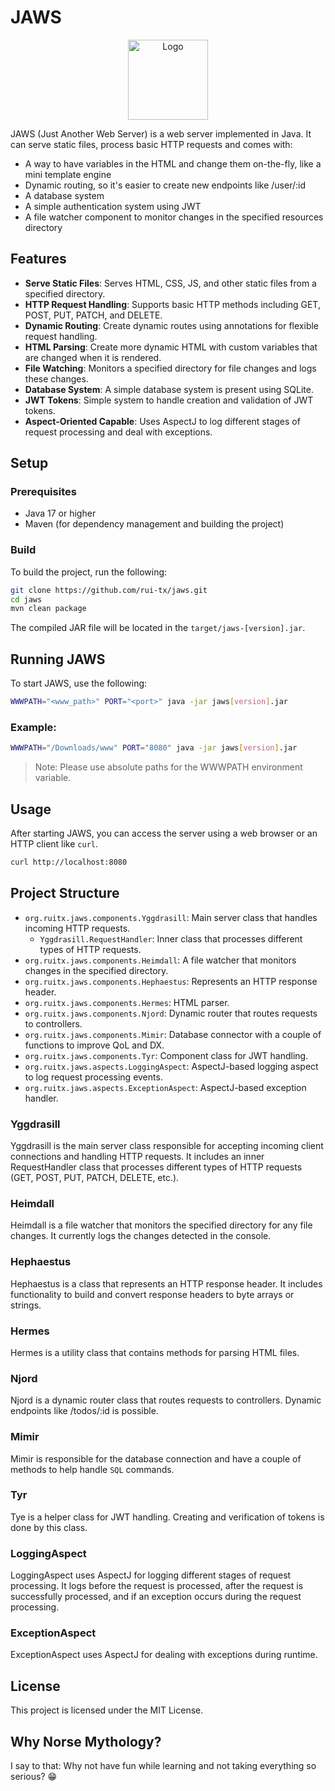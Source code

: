 # JAWS

<div align="center">
<a href="https://github.com/rui-tx/jaws">
    <img src="https://openmoji.org/data/color/svg/1F988.svg" alt="Logo" width="128" height="128">
</a>
</div>

JAWS (Just Another Web Server) is a web server implemented in Java. It can serve static files, process
basic HTTP requests and comes with:

- A way to have variables in the HTML and change them on-the-fly, like a mini template engine
- Dynamic routing, so it's easier to create new endpoints like /user/:id
- A database system
- A simple authentication system using JWT
- A file watcher component to monitor changes in the specified resources directory

## Features

- **Serve Static Files**: Serves HTML, CSS, JS, and other static files from a specified directory.
- **HTTP Request Handling**: Supports basic HTTP methods including GET, POST, PUT, PATCH, and DELETE.
- **Dynamic Routing**: Create dynamic routes using annotations for flexible request handling.
- **HTML Parsing**: Create more dynamic HTML with custom variables that are changed when it is rendered.
- **File Watching**: Monitors a specified directory for file changes and logs these changes.
- **Database System**: A simple database system is present using SQLite.
- **JWT Tokens**: Simple system to handle creation and validation of JWT tokens.
- **Aspect-Oriented Capable**: Uses AspectJ to log different stages of request processing and deal with exceptions.

## Setup

### Prerequisites

- Java 17 or higher
- Maven (for dependency management and building the project)

### Build

To build the project, run the following:

```sh
git clone https://github.com/rui-tx/jaws.git
cd jaws
mvn clean package
```

The compiled JAR file will be located in the `target/jaws-[version].jar`.

## Running JAWS

To start JAWS, use the following:

```sh
WWWPATH="<www_path>" PORT="<port>" java -jar jaws[version].jar
```

### Example:

```sh
WWWPATH="/Downloads/www" PORT="8080" java -jar jaws[version].jar
```

> Note: Please use absolute paths for the WWWPATH environment variable.

## Usage

After starting JAWS, you can access the server using a web browser or an HTTP client like `curl`.

```sh
curl http://localhost:8080
```

## Project Structure

- `org.ruitx.jaws.components.Yggdrasill`: Main server class that handles incoming HTTP requests.
    - `Yggdrasill.RequestHandler`: Inner class that processes different types of HTTP requests.
- `org.ruitx.jaws.components.Heimdall`: A file watcher that monitors changes in the specified directory.
- `org.ruitx.jaws.components.Hephaestus`: Represents an HTTP response header.
- `org.ruitx.jaws.components.Hermes`: HTML parser.
- `org.ruitx.jaws.components.Njord`: Dynamic router that routes requests to controllers.
- `org.ruitx.jaws.components.Mimir`: Database connector with a couple of functions to improve QoL and DX.
- `org.ruitx.jaws.components.Tyr`: Component class for JWT handling.
- `org.ruitx.jaws.aspects.LoggingAspect`: AspectJ-based logging aspect to log request processing events.
- `org.ruitx.jaws.aspects.ExceptionAspect`: AspectJ-based exception handler.

### Yggdrasill

Yggdrasill is the main server class responsible for accepting incoming client connections and handling HTTP requests. It
includes an inner RequestHandler class that processes different types of HTTP requests (GET, POST, PUT, PATCH, DELETE,
etc.).

### Heimdall

Heimdall is a file watcher that monitors the specified directory for any file changes. It currently logs the changes
detected in the console.

### Hephaestus

Hephaestus is a class that represents an HTTP response header. It includes functionality to build and convert response
headers to byte arrays or strings.

### Hermes

Hermes is a utility class that contains methods for parsing HTML files.

### Njord

Njord is a dynamic router class that routes requests to controllers. Dynamic endpoints like /todos/:id is possible.

### Mimir

Mimir is responsible for the database connection and have a couple of methods to help handle ```SQL``` commands.

### Tyr

Tye is a helper class for JWT handling. Creating and verification of tokens is done by this class.

### LoggingAspect

LoggingAspect uses AspectJ for logging different stages of request processing. It logs before the request is processed,
after the request is successfully processed, and if an exception occurs during the request processing.

### ExceptionAspect

ExceptionAspect uses AspectJ for dealing with exceptions during runtime.

## License

This project is licensed under the MIT License.

## Why Norse Mythology?

I say to that: Why not have fun while learning and not taking everything so serious? 😁
